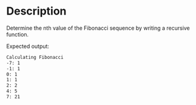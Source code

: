 # Description

Determine the nth value of the Fibonacci sequence by writing a recursive function.

Expected output:

``` cmd
Calculating Fibonacci
-7: 1
-1: 1
0: 1
1: 1
2: 2
4: 5
7: 21
```